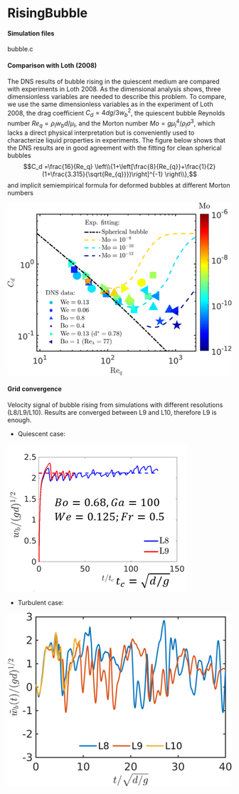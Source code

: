# RisingBubble
#### Simulation files 
bubble.c

#### Comparison with Loth (2008)
The DNS results of bubble rising in the quiescent medium are compared with experiments in Loth 2008. 
As the dimensional analysis shows, three dimensionless variables are needed to describe this problem. To compare, we use the same dimensionless variables as in the experiment of Loth 2008, the drag coefficient $C_d = {4dg}/{3w_b^2}$, the quiescent bubble Reynolds number $Re_q = {\rho_l w_b d}/{\mu_l}$, and the Morton number ${Mo} = {g\mu_l^4}/{\rho_l\sigma^3}$,
which lacks a direct physical interpretation but is conveniently used to characterize liquid properties in experiments. The figure below shows that the DNS results are in good agreement with the fitting for clean spherical bubbles
$$C_d =\frac{16}{Re_q} \left\\{1+\left[\frac{8}{Re_{q}}+\frac{1}{2}(1+\frac{3.315}{\sqrt{Re_{q}}})\right]^{-1} \right\\},$$
and implicit semiempirical formula for deformed bubbles at different Morton numbers

![Comparison](https://github.com/DeikeLab/RisingBubble/blob/main/Comparison.png)

#### Grid convergence 
Velocity signal of bubble rising from simulations with different resolutions (L8/L9/L10). Results are converged between L9 and L10, therefore L9 is enough.

+ Quiescent case:

![Convergence](https://github.com/DeikeLab/RisingBubble/blob/main/VelSignal.png)

+ Turbulent case:

![Convergence](https://github.com/DeikeLab/RisingBubble/blob/main/VelSignalt.png)
